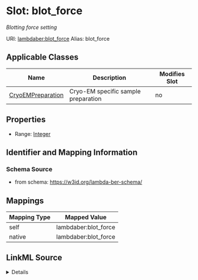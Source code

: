 

# Slot: blot_force 


_Blotting force setting_





URI: [lambdaber:blot_force](https://w3id.org/lambda-ber-schema/blot_force)
Alias: blot_force

<!-- no inheritance hierarchy -->





## Applicable Classes

| Name | Description | Modifies Slot |
| --- | --- | --- |
| [CryoEMPreparation](CryoEMPreparation.md) | Cryo-EM specific sample preparation |  no  |






## Properties

* Range: [Integer](Integer.md)




## Identifier and Mapping Information






### Schema Source


* from schema: https://w3id.org/lambda-ber-schema/




## Mappings

| Mapping Type | Mapped Value |
| ---  | ---  |
| self | lambdaber:blot_force |
| native | lambdaber:blot_force |




## LinkML Source

<details>
```yaml
name: blot_force
description: Blotting force setting
from_schema: https://w3id.org/lambda-ber-schema/
rank: 1000
alias: blot_force
owner: CryoEMPreparation
domain_of:
- CryoEMPreparation
range: integer

```
</details>